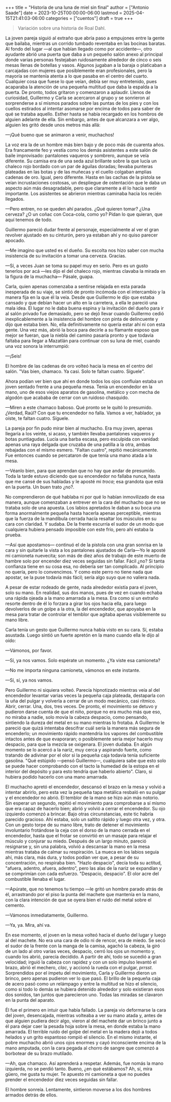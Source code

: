 +++
title = "Historia de una luna de miel sin final"
author = ["Antonio Saade"]
date = 2023-10-25T00:00:00-06:00
lastmod = 2025-04-15T21:41:03-06:00
categories = ["cuentos"]
draft = true
+++

> Variación sobre una historia de Roal Dahl.

La joven pareja siguió al extraño que abría paso a empujones entre la gente que bailaba, mientras un corrido tumbado reventaba en las bocinas baratas. Al fondo del lugar —al que habían llegado como por accidente—, otro ayudante abrió una puerta que daba a un pequeño salón anexo al principal donde varias personas festejaban ruidosamente alrededor de cinco o seis mesas llenas de botellas y vasos. Algunos jugaban a la baraja o platicaban a carcajadas con mujeres que posiblemente eran profesionales, pero la mayoría se mantenía atenta a lo que pasaba en el centro del cuarto. Cualquier cosa que fuese lo que veían, debía ser muy entretenido, pues acaparaba la atención de una pequeña multitud que daba la espalda a la puerta. De pronto, todos gritaron y comenzaron a aplaudir. Llenos de curiosidad, Guillermo y Carla se acercaron al grupo y se sonrieron al sorprenderse a sí mismos parados sobre las puntas de los pies y con los cuellos estirados al intentar asomarse por encima de todos para saber de qué se trataba aquello. Esther hasta se había recargado en los hombros de alguien adelante de ella. Sin embargo, antes de que alcanzara a ver algo, alguien les gritó desde unos metros más allá:

—¡Qué bueno que se animaron a venir, muchachos!

La voz era la de un hombre más bien bajo y de poco más de cuarenta años. Era francamente feo y vestía como los demás asistentes a este salón de baile improvisado: pantalones vaqueros y sombrero, aunque se veía diferente. Su camisa era de una seda azul brillante sobre la que lucía un chaleco rojo bordado con un par de águilas doradas; llevaba punteras plateadas en las botas y de las muñecas y el cuello colgaban amplias cadenas de oro. Igual, pero diferente. Hasta en las cachas de la pistola se veían incrustaciones costosas, un despliegue de ostentación que le daba un aspecto aún más desagradable, pero que claramente a él lo hacía sentir importante. Los asistentes se abrieron mientras caminaba hacia los recién llegados.

—Pero entren, no se queden ahí parados. ¿Qué quieren tomar? ¿Una cerveza? ¿O un coñac con Coca-cola, como yo? Pidan lo que quieran, que aquí tenemos de todo.

Guillermo pareció dudar frente al personaje, especialmente al ver el gran revolver ajustado en su cinturón, pero ya estaban ahí y no quiso parecer apocado.

—Me imagino que usted es el dueño. Su escolta nos hizo saber con mucha insistencia de su invitación a tomar una cerveza. Gracias.

—Sí, a veces Juan se toma su papel muy en serio. Pero es un gusto tenerlos por acá —les dijo el del chaleco rojo, mientras clavaba la mirada en la figura de la muchacha— Pásale, guapa.

Carla, quien apenas comenzaba a sentirse relajada en esta parada inesperada de su viaje, se sintió de pronto incómoda con el intercambio y la manera fija en la que él la veía. Desde que Guillermo le dijo que estaba cansado y que debían hacer un alto en la carretera, a ella le pareció una mala idea. El lugar no le daba buena espina y la invitación del dueño para ir al salón privado fue demasiado, pero se dejó llevar cuando Guillermo cedió inexplicablemente a la insistencia del hombre con pinta de delincuente y dijo que estaba bien. No, ella definitivamente no quería estar ahí ni con esta gente. Una vez más, abrió la boca para decirle a su flamante esposo que mejor se fueran, que la niebla del camino pasaría pronto y que todavía faltaba para llegar a Mazatlán para continuar con su luna de miel, cuando una voz sonora la interrumpió:

—¡Seis!

El hombre de las cadenas de oro volteó hacia la mesa en el centro del salón. "Vas bien, chamaco. Ya casi. Solo te faltan cuatro. Síguele".

Ahora podían ver bien que ahí en donde todos los ojos confluían estaba un joven sentado frente a una pequeña mesa. Tenía un encendedor en la mano, uno de esos viejos aparatos de gasolina, metálico y con mecha de algodón que acababa de cerrar con un ruidoso chasquido.

—Miren a este chamaco baboso. Qué pronto se le quitó lo presumido. ¿Verdad, Raúl? Con que tu encendedor no falla. Vamos a ver, hablador, ya oíste, te faltan cuatro. Síguele.

La pareja por fin pudo mirar bien al muchacho. Era muy joven, apenas llegaría a los veinte, si acaso, y también llevaba pantalones vaqueros y botas puntiagudas. Lucía una barba escasa, pero esculpida con vanidad: apenas una raya delgada que cruzaba de una patilla a la otra, ambas rebajadas con el mismo esmero. "Faltan cuatro", repitió mecánicamente. Fue entonces cuando se percataron de que tenía una mano atada a la mesa.

—Véanlo bien, para que aprendan que no hay que andar de presumido. Toda la tarde estuvo diciendo que su encendedor no fallaba nunca, hasta que me cansé de sus habladas y le aposté mi _troca_; esa grandota que está en la puerta. Un buen trato ¿no?.

No comprendieron de qué hablaba ni por qué lo habían inmovilizado de esa manera, aunque comenzaban a entrever en la cara del muchacho que no se trataba solo de una apuesta. Los labios apretados le daban a su boca una forma anormalmente pequeña hasta hacerla apenas perceptible, mientras que la fuerza de la mandíbula cerrada hacía resaltar los músculos en su cara con claridad. Y sudaba. De la frente escurría el sudor de un modo que cualquiera hubiera pensado imposible con este frío, pero ahí estaba la prueba.

—Así que apostamos— continuó el de la pistola con una gran sonrisa en la cara y sin quitarle la vista a los pantalones ajustados de Carla—Yo le aposté mi camioneta nuevecita; son más de diez años de trabajo de este muerto de hambre solo por encender diez veces seguidas sin fallar. Fácil ¿no? Si tanta confianza tiene en su cosa esa, no debería ser tan complicado. Al principio no quería, pero lo convencimos. Y como este perro no tiene nada que apostar, se la puse todavía más fácil; sería algo suyo que no valiera nada.

A pesar de estar rodeado de gente, nada alrededor existía para el joven, solo su mano. En realidad, sus dos manos, pues de vez en cuando echaba una rápida ojeada a la mano amarrada a la mesa. Era como si un extraño resorte dentro de él lo forzara a girar los ojos hacia ella, para luego devolverlos de un golpe a la otra, la del encendedor, que apoyaba en la mesa para tratar de controlar el temblor que  agitaba apenas visiblemente su mano libre.

Carla tenía un gesto que Guillermo nunca había visto en su cara. Sí, estaba asustada. Luego sintió un fuerte apretón en la mano cuando ella le dijo al oído:

—Vámonos, por favor.

—Sí, ya nos vamos. Solo espérate un momento. ¿Ya viste esa camioneta?

—No me importa ninguna camioneta, vámonos en este instante.

—Sí, sí, ya nos vamos.

Pero Guillermo ni siquiera volteó. Parecía hipnotizado mientras veía al del encendedor levantar varias veces la pequeña caja plateada, destaparla con la uña del pulgar y volverla a cerrar de un modo mecánico, casi rítmico. Abrir, cerrar. Una, dos, tres veces. De pronto, el movimiento se detuvo y  pudieron darse cuenta de que el niño, porque no era mucho más que eso, no miraba a nadie, solo movía la cabeza despacio, como pensando, sintiendo la dureza del metal en su mano mientras lo frotaba. A Guillermo le pareció que quizá intentaba descifrar cuál sería la manera más segura de encenderlo; un movimiento rápido mantendría los vapores del combustible intactos antes de que evaporaran; o posiblemente sería mejor hacerlo muy despacio, para que la mezcla se oxigenara. El joven dudaba. En algún momento se lo acercó a la nariz, muy cerca y aspirando fuerte, como tratando de adivinar por el olor si la pequeña caja todavía tenía suficiente  gasolina. "Qué estúpido —pensó Guillermo—, cualquiera sabe que esto solo se puede hacer comprobando con el tacto la humedad de la estopa en el interior del depósito y para esto tendría que haberlo abierto". Claro, si hubiera podido hacerlo con una mano amarrada.

El muchacho apretó el encendedor, descansó el brazo en la mesa y volvió a intentar abrirlo, pero esta vez la pequeña tapa metálica resbaló en su pulgar y el encendedor no abrió. El temblor de la mano se hizo aún más notorio. Sin esperar un segundo, repitió el movimiento para comprobarse a sí mismo que era capaz de hacerlo bien; abrió y volvió a cerrar el encendedor. Su ojo izquierdo comenzó a brincar. Bajo otras circunstancias, este tic habría parecido gracioso. Ahí estaba, solo un saltito rápido y luego otra vez, y otra. Con un gesto torpe de su mano libre, trato de detener el movimiento involuntario frotándose la ceja con el dorso de la mano cerrada en el encendedor, hasta que el frotar se convirtió en un masaje para relajar el músculo y conjurar su miedo. Después de un largo minuto, pareció resignarse y, sin una palabra, volvió a descansar la mano en la mesa mientras trataba de calmar su respiración. La mueca en los labios seguía ahí, más clara, más dura, y todos podían ver que, a pesar de su concentración, no respiraba bien. "Hazlo despacio", decía toda su actitud, "afuera, adentro, afuera, adentro", pero las alas de la nariz se expandían y se comprimían con cada esfuerzo. "Despacio, despacio". El olor acre del combustible llenaba el lugar.

—Apúrate, que no tenemos tu tiempo —le gritó un hombre parado atrás de él, arrastrando por el piso la punta del machete que mantenía en la mano, con la clara intención de que se oyera bien el ruido del metal sobre el cemento.

—Vámonos inmediatamente, Guillermo.

—Ya, ya. Mira, ahí va.

En ese momento, el joven en la mesa volteó hacia el dueño del lugar y luego al del machete. No era una cara de odio ni de rencor, era de miedo. Se secó el sudor de la frente con la manga de la camisa, agachó la cabeza, la giró de un lado al otro varias veces, despacio, cerró los ojos un momento y, cuando los abrió, parecía decidido. A partir de ahí, todo se sucedió a gran velocidad; irguió la cabeza con rapidez y con un solo impulso levantó el brazo, abrió el mechero, _clac_, y accionó la rueda con el pulgar, _prrsst_. Sorprendidos por el ímpetu del movimiento, Carla y Guillermo dieron un brinco, pero apenas pudieron ver lo que pasó. El brillo de la pequeña caja de acero pasó como un relámpago y entre la multitud se hizo el silencio, como si todo lo demás se hubiera detenido alrededor y solo existieran esos dos sonidos, tan juntos que parecieron uno. Todas las miradas se clavaron en la punta del aparato.

Él fue el primero en intuir que había fallado. La pareja vio deformarse la cara del joven, desencajada, mientras volteaba a ver su mano atada y, antes de que alguien pudiera decir algo, vieron al del machete dar un brinco junto a él para dejar caer la pesada hoja sobre la mesa, en donde estaba la mano amarrada. El terrible ruido del golpe del metal en la madera dejó a todos helados y un grito espantoso rompió el silencio. En el mismo instante, el pobre muchacho abrió unos ojos enormes y cayó inconsciente encima de la mano amputada, con la cara pegada al chorro de sangre que comenzó a borbotear de su brazo mutilado.

—Ah, que chamaco. Así aprenderá a respetar. Además, fue nomás la mano izquierda, no se perdió tanto. Bueno, ¿en qué estábamos? Ah, sí, mira güero, me gusta tu mujer. Te apuesto mi camioneta a que no puedes prender el encendedor diez veces seguidas sin fallar.

El hombre sonreía. Lentamente, sintieron moverse a los dos hombres armados detrás de ellos.
